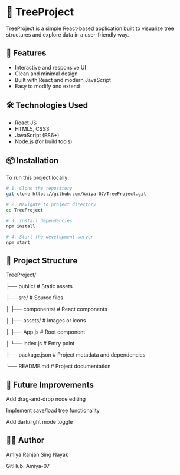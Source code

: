 
# 🌳 TreeProject

TreeProject is a simple React-based application built to visualize tree structures and explore data in a user-friendly way.

## 🚀 Features
- Interactive and responsive UI
- Clean and minimal design
- Built with React and modern JavaScript
- Easy to modify and extend

## 🛠️ Technologies Used
- React JS
- HTML5, CSS3
- JavaScript (ES6+)
- Node.js (for build tools)

## 📦 Installation

To run this project locally:

```bash
# 1. Clone the repository
git clone https://github.com/Amiya-07/TreeProject.git

# 2. Navigate to project directory
cd TreeProject

# 3. Install dependencies
npm install

# 4. Start the development server
npm start

```


## 🌳 Project Structure

TreeProject/

├── public/ # Static assets

├── src/ # Source files

│    ├── components/ # React components

│    ├── assets/ # Images or icons

│    ├── App.js # Root component

│    └── index.js # Entry point

├── package.json # Project metadata and dependencies

└── README.md # Project documentation 




## 🧠 Future Improvements

Add drag-and-drop node editing

Implement save/load tree functionality

Add dark/light mode toggle

## 👨‍💻 Author

Amiya Ranjan Sing Nayak

GitHub: Amiya-07


